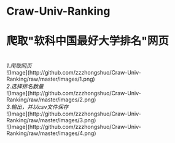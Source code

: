 # Craw-Univ-Ranking
<h1>爬取"软科中国最好大学排名"网页</h1><br>
<i>1.爬取网页</i><br>
![Image](http://github.com/zzzhongshuo/Craw-Univ-Ranking/raw/master/images/1.png)<br>
<i>2.选择排名数量</i><br>
![Image](http://github.com/zzzhongshuo/Craw-Univ-Ranking/raw/master/images/2.png)<br>
<i>3.输出，并以csv文件保存</i><br>
![Image](http://github.com/zzzhongshuo/Craw-Univ-Ranking/raw/master/images/3.png)<br>
![Image](http://github.com/zzzhongshuo/Craw-Univ-Ranking/raw/master/images/4.png)
